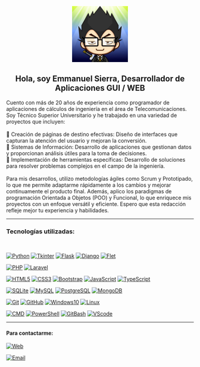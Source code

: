 <div align="center">
  <img src="./img/Logo.jpg" width="150">
  <h2>Hola, soy Emmanuel Sierra, Desarrollador de Aplicaciones GUI / WEB</h2>
</div>

<p align="left">
Cuento con más de 20 años de experiencia como programador de aplicaciones de cálculos de ingeniería en el área de Telecomunicaciones. Soy Técnico Superior Universitario y he trabajado en una variedad de proyectos que incluyen:<br><br>
🚀 Creación de páginas de destino efectivas: Diseño de interfaces que capturan la atención del usuario y mejoran la conversión.<br>
🚀 Sistemas de Información: Desarrollo de aplicaciones que gestionan datos y proporcionan análisis útiles para la toma de decisiones.<br>
🚀 Implementación de herramientas específicas: Desarrollo de soluciones para resolver problemas complejos en el campo de la ingeniería.<br><br>
Para mis desarrollos, utilizo metodologías ágiles como Scrum y Prototipado, lo que me permite adaptarme rápidamente a los cambios y mejorar continuamente el producto final. Además, aplico los paradigmas de programación Orientada a Objetos (POO) y Funcional, lo que enriquece mis proyectos con un enfoque versátil y eficiente. Espero que esta redacción refleje mejor tu experiencia y habilidades.
</p>

<hr>

<h3>Tecnologías utilizadas:</h3>
<br>

[![Python](https://img.shields.io/badge/Python-306998?style=for-the-badge&logo=python&logoColor=white)]()
[![Tkinter](https://img.shields.io/badge/Tkinter-000000?style=for-the-badge&logo=tkinter&logoColor=white)]()
[![Flask](https://img.shields.io/badge/Flask-000000?style=for-the-badge&logo=flask&logoColor=white)]()
[![Django](https://img.shields.io/badge/Django-092E20?style=for-the-badge&logo=django&logoColor=white)]()
[![Flet](https://img.shields.io/badge/Flet-00BFAE?style=for-the-badge&logo=flet&logoColor=white)]()

[![PHP](https://img.shields.io/badge/PHP-777BB4?style=for-the-badge&logo=php&logoColor=white)]()
[![Laravel](https://img.shields.io/badge/Laravel-E74430?style=for-the-badge&logo=laravel&logoColor=white)]()

[![HTML5](https://img.shields.io/badge/HTML5-E34F26?style=for-the-badge&logo=html5&logoColor=white)]()
[![CSS3](https://img.shields.io/badge/CSS3-1572B6?style=for-the-badge&logo=css3&logoColor=white)]()
[![Bootstrap](https://img.shields.io/badge/Bootstrap-563D7C?style=for-the-badge&logo=bootstrap&logoColor=white)]()
[![JavaScript](https://img.shields.io/badge/JavaScript-F7DF1E?style=for-the-badge&logo=javascript&logoColor=black)]()
[![TypeScript](https://img.shields.io/badge/TypeScript-007ACC?style=for-the-badge&logo=typescript&logoColor=white)]()

[![SQLite](https://img.shields.io/badge/SQLite-07405E?style=for-the-badge&logo=sqlite&logoColor=white)]()
[![MySQL](https://img.shields.io/badge/MySQL-00000F?style=for-the-badge&logo=mysql&logoColor=white)]()
[![PostgreSQL](https://img.shields.io/badge/PostgreSQL-316192?style=for-the-badge&logo=postgresql&logoColor=white)]()
[![MongoDB](https://img.shields.io/badge/MongoDB-4EA94B?style=for-the-badge&logo=mongodb&logoColor=white)]()

[![Git](https://img.shields.io/badge/Git-F05032?style=for-the-badge&logo=git&logoColor=white)]()
[![GitHub](https://img.shields.io/badge/GitHub-181717?style=for-the-badge&logo=github&logoColor=white)]()
[![Windows10](https://img.shields.io/badge/Windows%2010-0078D6?style=for-the-badge&logo=windows&logoColor=white)]()
[![Linux](https://img.shields.io/badge/Linux-000000?style=for-the-badge&logo=linux&logoColor=white)]()

[![CMD](https://img.shields.io/badge/CMD-000000?style=for-the-badge&logo=windows-terminal&logoColor=white)]()
[![PowerShell](https://img.shields.io/badge/PowerShell-5391FE?style=for-the-badge&logo=powershell&logoColor=white)]()
[![GitBash](https://img.shields.io/badge/Git_Bash-4B92DB?style=for-the-badge&logo=gitbash&logoColor=white)]()
[![VScode](https://img.shields.io/badge/VS_Code-007ACC?style=for-the-badge&logo=visualstudiocode&logoColor=white)]()


<hr>

<h4>Para contactarme: </h4> 

[![Web](https://img.shields.io/badge/My_Website-esierr01.github.io-14a1f0?style=for-the-badge&logo=dev.to&logoColor=white&labelColor=101010)](https://esierr01.github.io/)

[![Email](https://img.shields.io/badge/emmanuel.sierra@gmail.com-mi_email_personal-D14836?style=for-the-badge&logo=gmail&logoColor=white&labelColor=101010)](mailto:emmanuel.sierra@gmail.com)

